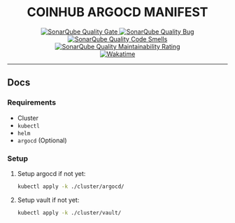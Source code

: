 <h1 align=center>
  COINHUB ARGOCD MANIFEST
</h1>

<div align=center>
  <a href="https://sonarcloud.io/summary/new_code?id=coinhub-uit_argocd-manifest">
    <img alt="SonarQube Quality Gate" src="https://sonarcloud.io/api/project_badges/measure?project=coinhub-uit_argocd-manifest&metric=alert_status"/>
  </a>
  <a href="https://sonarcloud.io/summary/new_code?id=coinhub-uit_argocd-manifest">
    <img alt="SonarQube Quality Bug" src="https://sonarcloud.io/api/project_badges/measure?project=coinhub-uit_argocd-manifest&metric=bugs"/>
  </a>
  <a href="https://sonarcloud.io/summary/new_code?id=coinhub-uit_argocd-manifest">
    <img alt="SonarQube Quality Code Smells" src="https://sonarcloud.io/api/project_badges/measure?project=coinhub-uit_argocd-manifest&metric=code_smells"/>
  </a>
  <a href="https://sonarcloud.io/summary/new_code?id=coinhub-uit_argocd-manifest">
    <img alt="SonarQube Quality Maintainability Rating" src="https://sonarcloud.io/api/project_badges/measure?project=coinhub-uit_argocd-manifest&metric=sqale_rating"/>
  </a>
  <br />
  <a href="https://wakatime.com/badge/github/coinhub-uit/argocd-manifest">
    <img alt="Wakatime" src="https://wakatime.com/badge/github/coinhub-uit/argocd-manifest.svg"/>
  </a>
</div>

---

## Docs

### Requirements

- Cluster
- `kubectl`
- `helm`
- `argocd` (Optional)

### Setup

1. Setup argocd if not yet:
   ```sh
   kubectl apply -k ./cluster/argocd/
   ```
2. Setup vault if not yet:
   ```sh
   kubectl apply -k ./cluster/vault/
   ```
